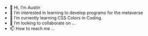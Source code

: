 - 👋 Hi, I’m Austin
- 👀 I’m interested in learning to develop programs for the metaverse
- 🌱 I’m currently learning CSS Colors in Coding.
- 💞️ I’m looking to collaborate on ...
- 📫 How to reach me ...

<!---
austinrayfuller/austinrayfuller is a ✨ special ✨ repository because its `README.md` (this file) appears on your GitHub profile.
You can click the Preview link to take a look at your changes.
--->
